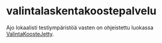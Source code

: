 # valintalaskentakoostepalvelu

Ajo lokaalisti testiympäristöä vasten on ohjeistettu luokassa [ValintaKoosteJetty](src/test/java/fi/vm/sade/valinta/kooste/ValintaKoosteJetty.java).
